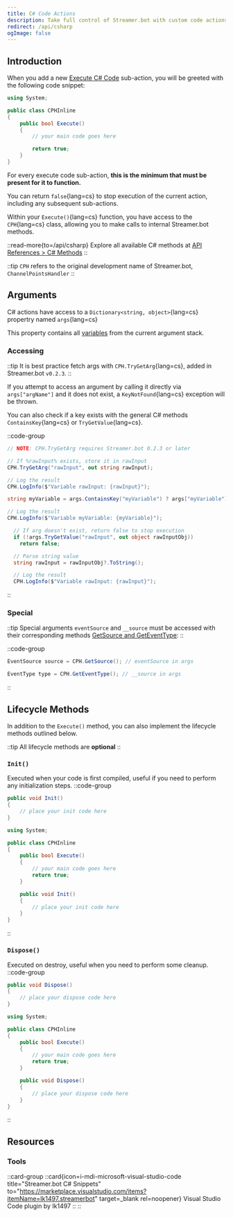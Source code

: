 ```yaml
---
title: C# Code Actions
description: Take full control of Streamer.bot with custom code actions.
redirect: /api/csharp
ogImage: false
---
```


## Introduction
When you add a new [Execute C# Code](/api/sub-actions/core/csharp/execute-csharp-code) sub-action, you will be greeted with the following code snippet:

```cs [Execute C# Code Action]
using System;

public class CPHInline
{
    public bool Execute()
    {
        // your main code goes here

        return true;
    }
}
```

For every execute code sub-action, **this is the minimum that must be present for it to function.**

You can return `false`{lang=cs} to stop execution of the current action, including any subsequent sub-actions.

Within your `Execute()`{lang=cs} function, you have access to the `CPH`{lang=cs} class, allowing you to make calls to internal Streamer.bot methods.

::read-more{to=/api/csharp}
Explore all available C# methods at [API References > C# Methods](/api/csharp)
::

::tip
`CPH` refers to the original development name of Streamer.bot, `ChannelPointsHandler`
::


## Arguments
C# actions have access to a `Dictionary<string, object>`{lang=cs} propertry named `args`{lang=cs}

This property contains all [variables](/guide/variables) from the current argument stack.

### Accessing
::tip
It is best practice fetch args with `CPH.TryGetArg`{lang=cs}, added in Streamer.bot `v0.2.3`.
::

If you attempt to access an argument by calling it directly via `args["argName"]` and it does not exist, a `KeyNotFound`{lang=cs} exception will be thrown.

You can also check if a key exists with the general C# methods `ContainsKey`{lang=cs} or `TryGetValue`{lang=cs}.

::code-group
  ```cs [TryGetArg]
  // NOTE: CPH.TryGetArg requires Streamer.bot 0.2.3 or later

  // If %rawInput% exists, store it in rawInput
  CPH.TryGetArg("rawInput", out string rawInput);

  // Log the result
  CPH.LogInfo($"Variable rawInput: {rawInput}");
  ```

  ```cs [ContainsKey]
  string myVariable = args.ContainsKey("myVariable") ? args["myVariable"] : null;

  // Log the result
  CPH.LogInfo($"Variable myVariable: {myVariable}");
  ```

  ```cs [TryGetValue]
    // If arg doesn't exist, return false to stop execution
    if (!args.TryGetValue("rawInput", out object rawInputObj))
      return false;

    // Parse string value
    string rawInput = rawInputObj?.ToString();

    // Log the result
    CPH.LogInfo($"Variable rawInput: {rawInput}");
  ```
::

### Special
::tip
Special arguments `eventSource` and `__source` must be accessed with their corresponding methods [GetSource and GetEventType](/api/csharp/core/events):
::

::code-group
  ```cs [CPH GetSource]
  EventSource source = CPH.GetSource(); // eventSource in args
  ```
  ```cs [CPH GetEventType]
  EventType type = CPH.GetEventType(); // __source in args
  ```
::


## Lifecycle Methods
In addition to the `Execute()` method, you can also implement the lifecycle methods outlined below.

::tip
All lifecycle methods are **optional**
::

### `Init()`
Executed when your code is first compiled, useful if you need to perform any initialization steps.
::code-group
  ```cs [Method]
  public void Init()
  {
      // place your init code here
  }
  ```
  ```cs [Example]
  using System;

  public class CPHInline
  {
      public bool Execute()
      {
          // your main code goes here
          return true;
      }

      public void Init()
      {
          // place your init code here
      }
  }
  ```
::

### `Dispose()`
Executed on destroy, useful when you need to perform some cleanup.
::code-group
  ```cs [Method]
  public void Dispose()
  {
      // place your dispose code here
  }
  ```
  ```cs [Example]
  using System;

  public class CPHInline
  {
      public bool Execute()
      {
          // your main code goes here
          return true;
      }

      public void Dispose()
      {
          // place your dispose code here
      }
  }
  ```
::

## Resources
### Tools
::card-group
  ::card{icon=i-mdi-microsoft-visual-studio-code title="Streamer.bot C# Snippets" to="https://marketplace.visualstudio.com/items?itemName=Ik1497.streamerbot" target=_blank rel=noopener}
  Visual Studio Code plugin by Ik1497
  ::
::